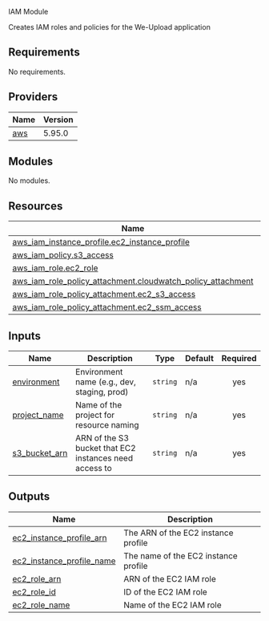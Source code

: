 <!-- BEGIN_TF_DOCS -->
IAM Module

Creates IAM roles and policies for the We-Upload application

## Requirements

No requirements.

## Providers

| Name | Version |
|------|---------|
| <a name="provider_aws"></a> [aws](#provider\_aws) | 5.95.0 |

## Modules

No modules.

## Resources

| Name | Type |
|------|------|
| [aws_iam_instance_profile.ec2_instance_profile](https://registry.terraform.io/providers/hashicorp/aws/latest/docs/resources/iam_instance_profile) | resource |
| [aws_iam_policy.s3_access](https://registry.terraform.io/providers/hashicorp/aws/latest/docs/resources/iam_policy) | resource |
| [aws_iam_role.ec2_role](https://registry.terraform.io/providers/hashicorp/aws/latest/docs/resources/iam_role) | resource |
| [aws_iam_role_policy_attachment.cloudwatch_policy_attachment](https://registry.terraform.io/providers/hashicorp/aws/latest/docs/resources/iam_role_policy_attachment) | resource |
| [aws_iam_role_policy_attachment.ec2_s3_access](https://registry.terraform.io/providers/hashicorp/aws/latest/docs/resources/iam_role_policy_attachment) | resource |
| [aws_iam_role_policy_attachment.ec2_ssm_access](https://registry.terraform.io/providers/hashicorp/aws/latest/docs/resources/iam_role_policy_attachment) | resource |

## Inputs

| Name | Description | Type | Default | Required |
|------|-------------|------|---------|:--------:|
| <a name="input_environment"></a> [environment](#input\_environment) | Environment name (e.g., dev, staging, prod) | `string` | n/a | yes |
| <a name="input_project_name"></a> [project\_name](#input\_project\_name) | Name of the project for resource naming | `string` | n/a | yes |
| <a name="input_s3_bucket_arn"></a> [s3\_bucket\_arn](#input\_s3\_bucket\_arn) | ARN of the S3 bucket that EC2 instances need access to | `string` | n/a | yes |

## Outputs

| Name | Description |
|------|-------------|
| <a name="output_ec2_instance_profile_arn"></a> [ec2\_instance\_profile\_arn](#output\_ec2\_instance\_profile\_arn) | The ARN of the EC2 instance profile |
| <a name="output_ec2_instance_profile_name"></a> [ec2\_instance\_profile\_name](#output\_ec2\_instance\_profile\_name) | The name of the EC2 instance profile |
| <a name="output_ec2_role_arn"></a> [ec2\_role\_arn](#output\_ec2\_role\_arn) | ARN of the EC2 IAM role |
| <a name="output_ec2_role_id"></a> [ec2\_role\_id](#output\_ec2\_role\_id) | ID of the EC2 IAM role |
| <a name="output_ec2_role_name"></a> [ec2\_role\_name](#output\_ec2\_role\_name) | Name of the EC2 IAM role |
<!-- END_TF_DOCS -->
